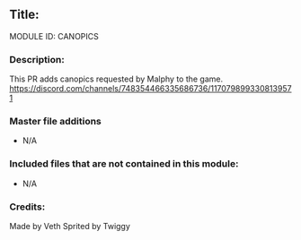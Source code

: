 ## Title: <!--Title of your addition-->

<!-- uppercase, underscore_connected name of your module, that you use to mark files-->
MODULE ID: CANOPICS 

### Description:
This PR adds canopics requested by Malphy to the game.
https://discord.com/channels/748354466335686736/1170798993308139571

### Master file additions

- N/A
<!-- Any master file changes you've made to existing master files or if you've added a new master file. Please mark either as #NEW or #CHANGE -->

### Included files that are not contained in this module:

- N/A
<!-- Likewise, be it a non-modular file or a modular one that's not contained within the folder belonging to this specific module, it should be mentioned here -->

### Credits:

<!-- Here go the credits to you, dear coder, and in case of collaborative work or ports, credits to the original source of the code -->
<!-- Original Coders -->
Made by Veth
Sprited by Twiggy
